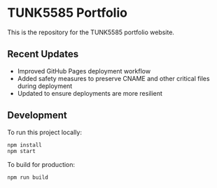 # TUNK5585 Portfolio

This is the repository for the TUNK5585 portfolio website.

## Recent Updates

- Improved GitHub Pages deployment workflow
- Added safety measures to preserve CNAME and other critical files during deployment
- Updated to ensure deployments are more resilient

## Development

To run this project locally:

```bash
npm install
npm start
```

To build for production:

```bash
npm run build
``` 